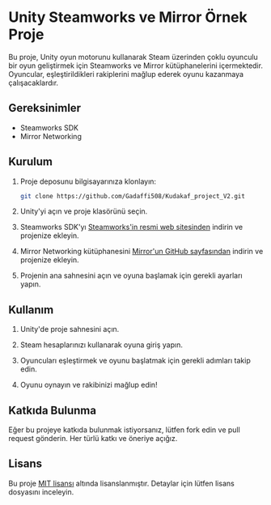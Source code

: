 # Unity Steamworks ve Mirror Örnek Proje

Bu proje, Unity oyun motorunu kullanarak Steam üzerinden çoklu oyunculu bir oyun geliştirmek için Steamworks ve Mirror kütüphanelerini içermektedir. Oyuncular, eşleştirildikleri rakiplerini mağlup ederek oyunu kazanmaya çalışacaklardır.

## Gereksinimler

- Steamworks SDK
- Mirror Networking

## Kurulum

1. Proje deposunu bilgisayarınıza klonlayın:
    ```bash
    git clone https://github.com/Gadaffi508/Kudakaf_project_V2.git
    ```

2. Unity'yi açın ve proje klasörünü seçin.

3. Steamworks SDK'yı [Steamworks'in resmi web sitesinden](https://partner.steamgames.com/) indirin ve projenize ekleyin.

4. Mirror Networking kütüphanesini [Mirror'un GitHub sayfasından](https://github.com/vis2k/Mirror) indirin ve projenize ekleyin.

5. Projenin ana sahnesini açın ve oyuna başlamak için gerekli ayarları yapın.

## Kullanım

1. Unity'de proje sahnesini açın.

2. Steam hesaplarınızı kullanarak oyuna giriş yapın.

3. Oyuncuları eşleştirmek ve oyunu başlatmak için gerekli adımları takip edin.

4. Oyunu oynayın ve rakibinizi mağlup edin!

## Katkıda Bulunma

Eğer bu projeye katkıda bulunmak istiyorsanız, lütfen fork edin ve pull request gönderin. Her türlü katkı ve öneriye açığız.

## Lisans

Bu proje [MIT lisansı](LICENSE) altında lisanslanmıştır. Detaylar için lütfen lisans dosyasını inceleyin.
